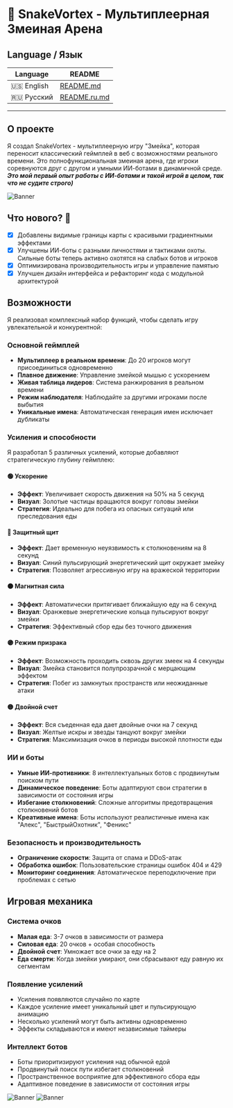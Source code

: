 # 🐍 SnakeVortex - Мультиплеерная Змеиная Арена

## Language / Язык

| Language | README |
|----------|--------|
| 🇺🇸 English | [README.md](README.md) |
| 🇷🇺 Русский | [README.ru.md](README.ru.md) |

---

## О проекте

Я создал SnakeVortex - мультиплеерную игру "Змейка", которая переносит классический геймплей в веб с возможностями реального времени. Это полнофункциональная змеиная арена, где игроки соревнуются друг с другом и умными ИИ-ботами в динамичной среде. ***Это мой первый опыт работы с ИИ-ботами и такой игрой в целом, так что не судите строго)***

<img alt="Banner" src="https://i.postimg.cc/C1rSDw8Q/image.png">

## Что нового? 🐍
- [x] Добавлены видимые границы карты с красивыми градиентными эффектами
- [x] Улучшены ИИ-боты с разными личностями и тактиками охоты. Сильные боты теперь активно охотятся на слабых ботов и игроков
- [x] Оптимизирована производительность игры и управление памятью
- [x] Улучшен дизайн интерфейса и рефакторинг кода с модульной архитектурой

## Возможности

Я реализовал комплексный набор функций, чтобы сделать игру увлекательной и конкурентной:

### Основной геймплей
- **Мультиплеер в реальном времени**: До 20 игроков могут присоединиться одновременно
- **Плавное движение**: Управление змейкой мышью с ускорением
- **Живая таблица лидеров**: Система ранжирования в реальном времени
- **Режим наблюдателя**: Наблюдайте за другими игроками после выбытия
- **Уникальные имена**: Автоматическая генерация имен исключает дубликаты

### Усиления и способности

Я разработал 5 различных усилений, которые добавляют стратегическую глубину геймплею:

#### 🟢 Ускорение
- **Эффект**: Увеличивает скорость движения на 50% на 5 секунд
- **Визуал**: Золотые частицы вращаются вокруг головы змейки
- **Стратегия**: Идеально для побега из опасных ситуаций или преследования еды

#### 🔵 Защитный щит
- **Эффект**: Дает временную неуязвимость к столкновениям на 8 секунд
- **Визуал**: Синий пульсирующий энергетический щит окружает змейку
- **Стратегия**: Позволяет агрессивную игру на вражеской территории

#### 🟠 Магнитная сила
- **Эффект**: Автоматически притягивает ближайшую еду на 6 секунд
- **Визуал**: Оранжевые энергетические кольца пульсируют вокруг змейки
- **Стратегия**: Эффективный сбор еды без точного движения

#### 🟣 Режим призрака
- **Эффект**: Возможность проходить сквозь других змеек на 4 секунды
- **Визуал**: Змейка становится полупрозрачной с мерцающим эффектом
- **Стратегия**: Побег из замкнутых пространств или неожиданные атаки

#### 🟡 Двойной счет
- **Эффект**: Вся съеденная еда дает двойные очки на 7 секунд
- **Визуал**: Желтые искры и звезды танцуют вокруг змейки
- **Стратегия**: Максимизация очков в периоды высокой плотности еды

### ИИ и боты
- **Умные ИИ-противники**: 8 интеллектуальных ботов с продвинутым поиском пути
- **Динамическое поведение**: Боты адаптируют свои стратегии в зависимости от состояния игры
- **Избегание столкновений**: Сложные алгоритмы предотвращения столкновений ботов
- **Креативные имена**: Боты используют реалистичные имена как "Алекс", "БыстрыйОхотник", "Феникс"

### Безопасность и производительность
- **Ограничение скорости**: Защита от спама и DDoS-атак
- **Обработка ошибок**: Пользовательские страницы ошибок 404 и 429
- **Мониторинг соединения**: Автоматическое переподключение при проблемах с сетью

## Игровая механика

### Система очков
- **Малая еда**: 3-7 очков в зависимости от размера
- **Силовая еда**: 20 очков + особая способность
- **Двойной счет**: Умножает все очки за еду на 2
- **Еда смерти**: Когда змейки умирают, они сбрасывают еду равную их сегментам

### Появление усилений
- Усиления появляются случайно по карте
- Каждое усиление имеет уникальный цвет и пульсирующую анимацию
- Несколько усилений могут быть активны одновременно
- Эффекты складываются и имеют независимые таймеры

### Интеллект ботов
- Боты приоритизируют усиления над обычной едой
- Продвинутый поиск пути избегает столкновений
- Пространственное восприятие для эффективного сбора еды
- Адаптивное поведение в зависимости от состояния игры

<img alt="Banner" src="https://i.postimg.cc/yNB1CQBv/image.png">
<img alt="Banner" src="https://i.postimg.cc/Jn0WRSFc/image.png">
